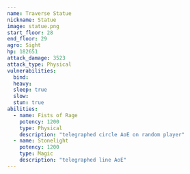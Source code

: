 ```yaml
---
name: Traverse Statue
nickname: Statue
image: statue.png
start_floor: 28
end_floor: 29
agro: Sight
hp: 182651
attack_damage: 3523
attack_type: Physical
vulnerabilities:
  bind: 
  heavy: 
  sleep: true
  slow: 
  stun: true
abilities:
  - name: Fists of Rage
    potency: 1200
    type: Physical
    description: "telegraphed circle AoE on random player"
  - name: Stonelight
    potency: 1200
    type: Magic
    description: "telegraphed line AoE"
---
```

